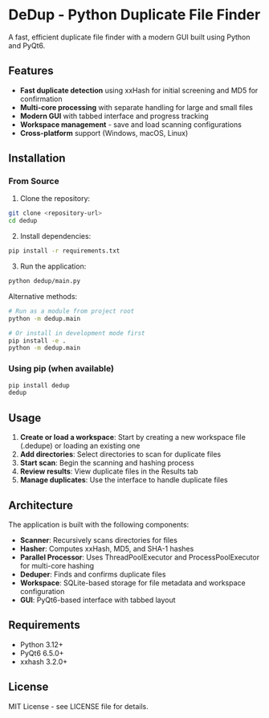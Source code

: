 # DeDup - Python Duplicate File Finder

A fast, efficient duplicate file finder with a modern GUI built using Python and PyQt6.

## Features

- **Fast duplicate detection** using xxHash for initial screening and MD5 for confirmation
- **Multi-core processing** with separate handling for large and small files
- **Modern GUI** with tabbed interface and progress tracking
- **Workspace management** - save and load scanning configurations
- **Cross-platform** support (Windows, macOS, Linux)

## Installation

### From Source

1. Clone the repository:
```bash
git clone <repository-url>
cd dedup
```

2. Install dependencies:
```bash
pip install -r requirements.txt
```

3. Run the application:
```bash
python dedup/main.py
```

   Alternative methods:
```bash
# Run as a module from project root
python -m dedup.main

# Or install in development mode first
pip install -e .
python -m dedup.main
```

### Using pip (when available)

```bash
pip install dedup
dedup
```

## Usage

1. **Create or load a workspace**: Start by creating a new workspace file (.dedupe) or loading an existing one
2. **Add directories**: Select directories to scan for duplicate files
3. **Start scan**: Begin the scanning and hashing process
4. **Review results**: View duplicate files in the Results tab
5. **Manage duplicates**: Use the interface to handle duplicate files

## Architecture

The application is built with the following components:

- **Scanner**: Recursively scans directories for files
- **Hasher**: Computes xxHash, MD5, and SHA-1 hashes
- **Parallel Processor**: Uses ThreadPoolExecutor and ProcessPoolExecutor for multi-core hashing
- **Deduper**: Finds and confirms duplicate files
- **Workspace**: SQLite-based storage for file metadata and workspace configuration
- **GUI**: PyQt6-based interface with tabbed layout

## Requirements

- Python 3.12+
- PyQt6 6.5.0+
- xxhash 3.2.0+

## License

MIT License - see LICENSE file for details.